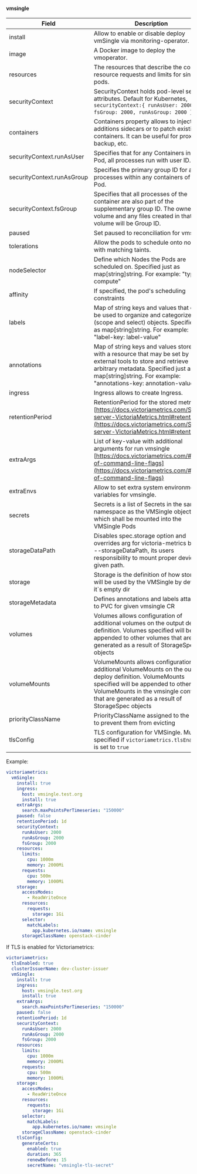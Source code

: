 #### vmsingle

<!-- markdownlint-disable line-length -->
| Field                      | Description                                                                                                                                                                                                                                 | Scheme                                                                                                                       |
| -------------------------- | ------------------------------------------------------------------------------------------------------------------------------------------------------------------------------------------------------------------------------------------- | ---------------------------------------------------------------------------------------------------------------------------- |
| install                    | Allow to enable or disable deploy vmSingle via monitoring-operator.                                                                                                                                                                         | boolean                                                                                                                      |
| image                      | A Docker image to deploy the vmoperator.                                                                                                                                                                                                    | string                                                                                                                       |
| resources                  | The resources that describe the compute resource requests and limits for single pods.                                                                                                                                                       | [v1.ResourceRequirements](https://kubernetes.io/docs/reference/generated/kubernetes-api/v1.32/#resourcerequirements-v1-core) |
| securityContext            | SecurityContext holds pod-level security attributes. Default for Kubernetes, `securityContext:{ runAsUser: 2000, fsGroup: 2000, runAsGroup: 2000 }`.                                                                                        | [*v1.PodSecurityContext](https://kubernetes.io/docs/tasks/configure-pod-container/security-context/)                         |
| containers                 | Containers property allows to inject additions sidecars or to patch existing containers. It can be useful for proxies, backup, etc.                                                                                                         | [[]v1.Container](https://kubernetes.io/docs/reference/generated/kubernetes-api/v1.26/#container-v1-core)                     |
| securityContext.runAsUser  | Specifies that for any Containers in the Pod, all processes run with user ID.                                                                                                                                                               | [*v1.PodSecurityContext](https://kubernetes.io/docs/tasks/configure-pod-container/security-context/)                         |
| securityContext.runAsGroup | Specifies the primary group ID for all processes within any containers of the Pod.                                                                                                                                                          | [*v1.PodSecurityContext](https://kubernetes.io/docs/tasks/configure-pod-container/security-context/)                         |
| securityContext.fsGroup    | Specifies that all processes of the container are also part of the supplementary group ID. The owner for volume and any files created in that volume will be Group ID.                                                                      | [*v1.PodSecurityContext](https://kubernetes.io/docs/tasks/configure-pod-container/security-context/)                         |
| paused                     | Set paused to reconciliation for vmsingle                                                                                                                                                                                                   | boolean                                                                                                                      |
| tolerations                | Allow the pods to schedule onto nodes with matching taints.                                                                                                                                                                                 | []v1.Toleration                                                                                                              |
| nodeSelector               | Define which Nodes the Pods are scheduled on. Specified just as map[string]string. For example: \"type: compute\"                                                                                                                           | map[string]string                                                                                                            |
| affinity                                            | If specified, the pod's scheduling constraints                                                                                                                                                                                      | *v1.Affinity                                                                                                                   |
| labels                     | Map of string keys and values that can be used to organize and categorize (scope and select) objects. Specified just as map[string]string. For example: "label-key: label-value"                                                            | map[string]string                                                                                                            |
| annotations                | Map of string keys and values stored with a resource that may be set by external tools to store and retrieve arbitrary metadata. Specified just as map[string]string. For example: "annotations-key: annotation-value"                      | map[string]string                                                                                                            |
| ingress                    | Ingress allows to create Ingress.                                                                                                                                                                                                           | *[Ingress](#ingress)                                                                                                         |
| retentionPeriod            | RetentionPeriod for the stored metrics. [https://docs.victoriametrics.com/Single-server-VictoriaMetrics.html#retention](https://docs.victoriametrics.com/Single-server-VictoriaMetrics.html#retention)                                      | string                                                                                                                       |
| extraArgs                  | List of key-value with additional arguments for run vmsingle [https://docs.victoriametrics.com/#list-of-command-line-flags](https://docs.victoriametrics.com/#list-of-command-line-flags)                                                   | map[string]string                                                                                                            |
| extraEnvs                  | Allow to set extra system environment variables for vmsingle.                                                                                                                                                                               | map[string]string                                                                                                            |
| secrets                    | Secrets is a list of Secrets in the same namespace as the VMSingle object, which shall be mounted into the VMSingle Pods                                                                                                                    | []string                                                                                                                     |
| storageDataPath            | Disables spec.storage option and overrides arg for victoria-metrics binary --storageDataPath, its users responsibility to mount proper device into given path.                                                                              | string                                                                                                                       |
| storage                    | Storage is the definition of how storage will be used by the VMSingle by default it`s empty dir                                                                                                                                             | *v1.PersistentVolumeClaimSpec                                                                                                |
| storageMetadata            | Defines annotations and labels attached to PVC for given vmsingle CR                                                                                                                                                                        | *github.com/VictoriaMetrics/operator/api/operator/v1beta1.EmbeddedObjectMetadata                                             |
| volumes                    | Volumes allows configuration of additional volumes on the output deploy definition. Volumes specified will be appended to other volumes that are generated as a result of StorageSpec objects                                               | []v1.Volume                                                                                                                  |
| volumeMounts               | VolumeMounts allows configuration of additional VolumeMounts on the output deploy definition. VolumeMounts specified will be appended to other VolumeMounts in the vmsingle container that are generated as a result of StorageSpec objects | []v1.VolumeMount                                                                                                             |
| priorityClassName          | PriorityClassName assigned to the Pods to prevent them from evicting                                                                                                                                                                        | string                                                                                                                       |
| tlsConfig                  | TLS configuration for VMSingle. Must be specified if `victoriametrics.tlsEnabled` is set to `true`                                                                                                                                          | [TLSConfig](#tls-config)                                                                                                     |
<!-- markdownlint-enable line-length -->

Example:

```yaml
victoriametrics:
  vmSingle:
    install: true
    ingress:
      host: vmsingle.test.org
      install: true
    extraArgs:
      search.maxPointsPerTimeseries: "150000"
    paused: false
    retentionPeriod: 1d
    securityContext:
      runAsUser: 2000
      runAsGroup: 2000
      fsGroup: 2000
    resources:
      limits:
        cpu: 1000m
        memory: 2000Mi
      requests:
        cpu: 500m
        memory: 1000Mi
    storage:
      accessModes:
        - ReadWriteOnce
      resources:
        requests:
          storage: 1Gi
      selector:
        matchLabels:
          app.kubernetes.io/name: vmsingle
      storageClassName: openstack-cinder
```

If TLS is enabled for Victoriametrics:

```yaml
victoriametrics:
  tlsEnabled: true
  clusterIssuerName: dev-cluster-issuer
  vmSingle:
    install: true
    ingress:
      host: vmsingle.test.org
      install: true
    extraArgs:
      search.maxPointsPerTimeseries: "150000"
    paused: false
    retentionPeriod: 1d
    securityContext:
      runAsUser: 2000
      runAsGroup: 2000
      fsGroup: 2000
    resources:
      limits:
        cpu: 1000m
        memory: 2000Mi
      requests:
        cpu: 500m
        memory: 1000Mi
    storage:
      accessModes:
        - ReadWriteOnce
      resources:
        requests:
          storage: 1Gi
      selector:
        matchLabels:
          app.kubernetes.io/name: vmsingle
      storageClassName: openstack-cinder
    tlsConfig:
      generateCerts:
        enabled: true
        duration: 365
        renewBefore: 15
        secretName: "vmsingle-tls-secret"
```

